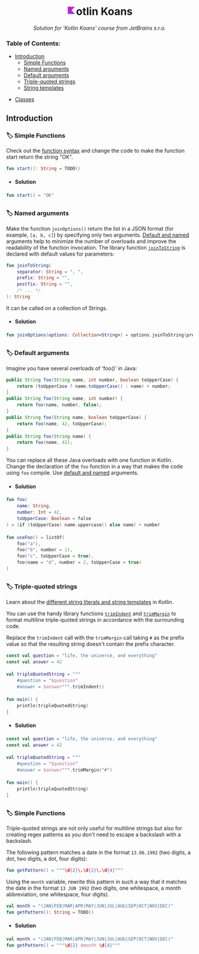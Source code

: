 <a name="readme-top"></a>
<div align="center">
   <h1 align="center">
		<img src="https://github.com/devicons/devicon/blob/master/icons/kotlin/kotlin-original.svg" title="Kotlin" alt="Kotlin" width="26" height="26"/>otlin Koans
   </h1>
   <p align="center"><i>Solution for 'Kotlin Koans' course from JetBrains s.r.o.</i></p>
</div>

### Table of Contents:
<!-- first part  -->
- [Introduction](#introduction)
   - [Simple Functions](#simple-functions)
   - [Named arguments](#named-arguments)
   - [Default arguments](#default-arguments)
   - [Triple-quoted strings](#triple-quoted-strings)
   - [String templates](#string-templates)
<!-- second part  -->
- [Classes](#classes)

<a name="introduction"></a>
## Introduction
  ### :label: Simple Functions
  <a name="simple-functions"></a>
  Check out the <a href="https://kotlinlang.org/docs/basic-syntax.html#functions">function syntax</a> and change the code to make the function start return the string "OK".
  ```Kotlin
  fun start(): String = TODO()
  ```
  * #### Solution
  ```Kotlin
  fun start() = "OK"
  ```
  ##
  
  ### :label: Named arguments
  <a name="named-arguments"></a>
  Make the function `joinOptions()` return the list in a JSON format (for example, `[a, b, c]`) by specifying only two arguments.
  <a href="https://kotlinlang.org/docs/functions.html#default-arguments">Default and named</a> arguments help to minimize the number of overloads and improve the readability of the function invocation. The library function <a href="https://kotlinlang.org/api/latest/jvm/stdlib/kotlin.collections/join-to-string.html">`joinToString`</a> is declared with default values for parameters:
  ```Kotlin
  fun joinToString(
      separator: String = ", ",
      prefix: String = "",
      postfix: String = "",
      /* ... */
  ): String
  ```
  It can be called on a collection of Strings.
  * #### Solution
  ```Kotlin
  fun joinOptions(options: Collection<String>) = options.joinToString(prefix = "[", postfix = "]")
  ```
  ##

  ### :label: Default arguments
  <a name="default-arguments"></a>
  Imagine you have several overloads of 'foo()' in Java:
  ```Java
  public String foo(String name, int number, boolean toUpperCase) {
      return (toUpperCase ? name.toUpperCase() : name) + number;
  }
  public String foo(String name, int number) {
      return foo(name, number, false);
  }
  public String foo(String name, boolean toUpperCase) {
      return foo(name, 42, toUpperCase);
  }
  public String foo(String name) {
      return foo(name, 42);
  }
  ```
  You can replace all these Java overloads with one function in Kotlin. Change the declaration of the `foo` function in a way that makes the code using `foo` compile. Use <a href="https://kotlinlang.org/docs/functions.html#default-arguments">default and named</a> arguments.
  * #### Solution
  ```Kotlin
  fun foo(
      name: String,
      number: Int = 42,
      toUpperCase: Boolean = false
  ) = (if (toUpperCase) name.uppercase() else name) + number

  fun useFoo() = listOf(
      foo("a"),
      foo("b", number = 1),
      foo("c", toUpperCase = true),
      foo(name = "d", number = 2, toUpperCase = true)
  )
  ```
  ##

### :label: Triple-quoted strings
  <a name="triple-quoted-strings"></a>
  Learn about the <a href="https://kotlinlang.org/docs/strings.html#string-literals">different string literals and string templates</a> in Kotlin.

  You can use the handy library functions <a href="https://kotlinlang.org/api/latest/jvm/stdlib/kotlin.text/trim-indent.html">`trimIndent`</a> and <a href="https://kotlinlang.org/api/latest/jvm/stdlib/kotlin.text/trim-margin.html">`trimMargin`</a> to format multiline triple-quoted strings in accordance with the surrounding code.

  Replace the `trimIndent` call with the `trimMargin` call taking `#` as the prefix value so that the resulting string doesn't contain the prefix character.
  ```Kotlin
  const val question = "life, the universe, and everything"
  const val answer = 42

  val tripleQuotedString = """
      #question = "$question"
      #answer = $answer""".trimIndent()

  fun main() {
      println(tripleQuotedString)
  }
  ```
  * #### Solution
  ```Kotlin
  const val question = "life, the universe, and everything"
  const val answer = 42

  val tripleQuotedString = """
      #question = "$question"
      #answer = $answer""".trimMargin("#")

  fun main() {
      println(tripleQuotedString)
  }
  ```
  ##

  ### :label: Simple Functions
  <a href="#string-templates"></a>
  Triple-quoted strings are not only useful for multiline strings but also for creating regex patterns as you don't need to escape a backslash with a backslash.

  The following pattern matches a date in the format `13.06.1992` (two digits, a dot, two digits, a dot, four digits):
  
  ```Kotlin
  fun getPattern() = """\d{2}\.\d{2}\.\d{4}"""
  ```
  Using the `month` variable, rewrite this pattern in such a way that it matches the date in the format `13 JUN 1992` (two digits, one whitespace, a month abbreviation, one whitespace, four digits).
  ```Kotlin
  val month = "(JAN|FEB|MAR|APR|MAY|JUN|JUL|AUG|SEP|OCT|NOV|DEC)"
  fun getPattern(): String = TODO()
  ```
  * #### Solution
  ```Kotlin
  val month = "(JAN|FEB|MAR|APR|MAY|JUN|JUL|AUG|SEP|OCT|NOV|DEC)"
  fun getPattern() = """\d{2} $month \d{4}"""
  ```
  ##
